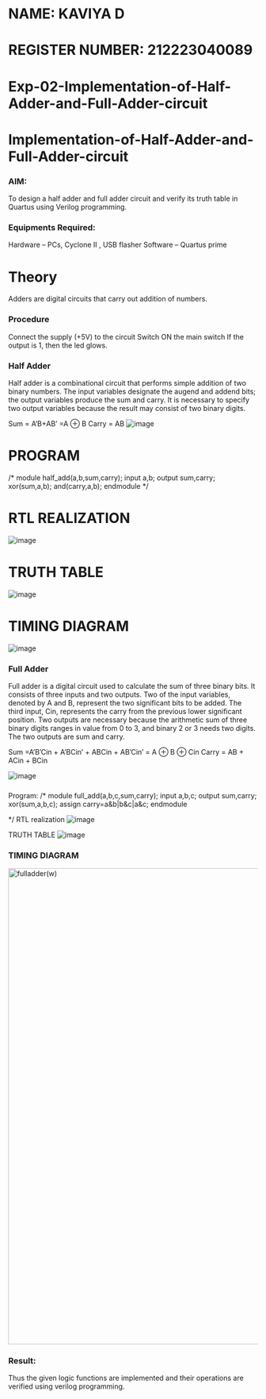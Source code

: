 # NAME: KAVIYA D
# REGISTER NUMBER: 212223040089
# Exp-02-Implementation-of-Half-Adder-and-Full-Adder-circuit

# Implementation-of-Half-Adder-and-Full-Adder-circuit
### AIM:
To design a half adder and full adder circuit and verify its truth table in Quartus using Verilog programming.

### Equipments Required:
Hardware – PCs, Cyclone II , USB flasher
Software – Quartus prime
# Theory
Adders are digital circuits that carry out addition of numbers.

### Procedure

Connect the supply (+5V) to the circuit
Switch ON the main switch
If the output is 1, then the led glows.

### Half Adder
Half adder is a combinational circuit that performs simple addition of two binary numbers. The input variables designate the augend and addend bits; the output variables produce the sum and carry. It is necessary to specify two output variables because the result may consist of two binary digits.

Sum = A’B+AB’ =A ⊕ B Carry = AB
![image](https://github.com/KAVIYADHARANI/Exp-02-Implementation-of-Half-Adder-and-Full-Adder-circuit/assets/144870680/0e80d074-d929-4cc9-a758-6ccf6e1b2d77)

# PROGRAM
/*
module half_add(a,b,sum,carry);	                                   input a,b;
output sum,carry; xor(sum,a,b);
and(carry,a,b);
endmodule
*/
# RTL REALIZATION

![image](https://github.com/KAVIYADHARANI/Exp-02-Implementation-of-Half-Adder-and-Full-Adder-circuit/assets/144870680/50ad7bbe-b402-47bf-885d-31b441cae313)

# TRUTH TABLE

![image](https://github.com/KAVIYADHARANI/Exp-02-Implementation-of-Half-Adder-and-Full-Adder-circuit/assets/144870680/374a4978-335f-47a8-9bb4-d072f2a2ffe6)

# TIMING DIAGRAM

![image](https://github.com/KAVIYADHARANI/Exp-02-Implementation-of-Half-Adder-and-Full-Adder-circuit/assets/144870680/4d145ab0-8158-4e18-b4a1-c2c735fdf17d)

### Full Adder
Full adder is a digital circuit used to calculate the sum of three binary bits. It consists of three inputs and two outputs. Two of the input variables, denoted by A and B, represent the two significant bits to be added. The third input, Cin, represents the carry from the previous lower significant position. Two outputs are necessary because the arithmetic sum of three binary digits ranges in value from 0 to 3, and binary 2 or 3 needs two digits. The two outputs are sum and carry.

Sum =A’B’Cin + A’BCin’ + ABCin + AB’Cin’ = A ⊕ B ⊕ Cin Carry = AB + ACin + BCin

 ![image](https://user-images.githubusercontent.com/36288975/163552156-a13e5a56-c638-4110-97d9-8896907c8d25.png)

### 
Program:
/*
module full_add(a,b,c,sum,carry);
input a,b,c;
output sum,carry; 
xor(sum,a,b,c);
assign carry=a&b|b&c|a&c; 
endmodule

*/
RTL realization
![image](https://github.com/KAVIYADHARANI/Exp-02-Implementation-of-Half-Adder-and-Full-Adder-circuit/assets/144870680/fe8528ff-7196-47d9-a185-09884d82e0a4)

TRUTH TABLE
![image](https://github.com/KAVIYADHARANI/Exp-02-Implementation-of-Half-Adder-and-Full-Adder-circuit/assets/144870680/0525f752-d305-4304-b6b0-af80be6bcc80)

### TIMING DIAGRAM
<img width="960" alt="fulladder(w)" src="https://github.com/KAVIYADHARANI/Exp-02-Implementation-of-Half-Adder-and-Full-Adder-circuit/assets/144870680/0f77fbbd-e84b-4fcd-8a37-f1d0cc9c10cd">

### Result:
Thus the given logic functions are implemented and their operations are verified using verilog programming.

